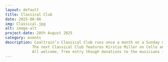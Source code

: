 ```yaml
---
layout: default
title: Classical Club
date: 2025-08-06
img: Classical.jpg
alt: image-alt
project-date: 28th August 2025
category: events
description: Coaltrain’s Classical Club runs once a month on a Sunday morning 11am-12.30pm and is an ideal way to start your Sunday. We have guest duo’s, Trio’s and Quartet’s sharing with us their    favourite pieces by their favourite composers both contemporary and historic. Sometimes gentle, sometimes not so much but always delivered with passion.
            The next Classical Club features Kirstie Miller on Cello and Christopher Fossey on Piano playing a selection of their favourite compositions from the likes of Elgar, Einaudi , Harriet Bosman and more…
            All welcome, free entry though donations to the musicians involved is essential to keeping our little Classical Club going. 
---
```

